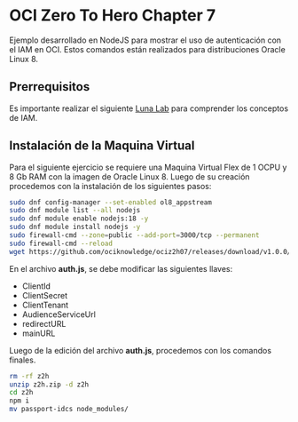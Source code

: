 # OCI Zero To Hero Chapter 7
Ejemplo desarrollado en NodeJS para mostrar el uso de autenticación con el IAM en OCI. Estos comandos están realizados para distribuciones Oracle Linux 8.

## Prerrequisitos
Es importante realizar el siguiente [Luna Lab](https://luna.oracle.com/lab/45ae3588-3dfb-42a1-964d-87c1486adc32/steps) para comprender los conceptos de IAM.

## Instalación de la Maquina Virtual
Para el siguiente ejercicio se requiere una Maquina Virtual Flex de 1 OCPU y 8 Gb RAM con la imagen de Oracle Linux 8. Luego de su creación procedemos con la instalación de los siguientes pasos:

```sh
sudo dnf config-manager --set-enabled ol8_appstream
sudo dnf module list --all nodejs
sudo dnf module enable nodejs:18 -y
sudo dnf module install nodejs -y
sudo firewall-cmd --zone=public --add-port=3000/tcp --permanent
sudo firewall-cmd --reload
wget https://github.com/ociknowledge/ociz2h07/releases/download/v1.0.0/z2h.zip
```

En el archivo **auth.js**, se debe modificar las siguientes llaves:
- ClientId
- ClientSecret
- ClientTenant
- AudienceServiceUrl
- redirectURL
- mainURL

Luego de la edición del archivo **auth.js**, procedemos con los comandos finales.

```sh
rm -rf z2h
unzip z2h.zip -d z2h
cd z2h
npm i
mv passport-idcs node_modules/
```